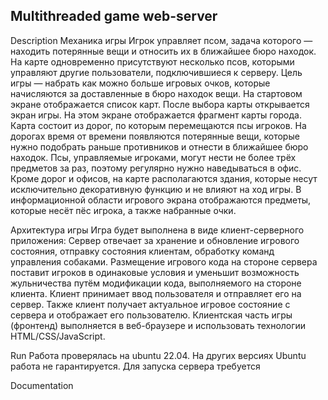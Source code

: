 ## Multithreaded game web-server

Description
Механика игры
Игрок управляет псом, задача которого — находить потерянные вещи и относить их в ближайшее бюро находок. На карте одновременно присутствуют несколько псов, которыми управляют другие пользователи, подключившиеся к серверу. Цель игры — набрать как можно больше игровых очков, которые начисляются за доставленные в бюро находок вещи.
На стартовом экране отображается список карт. После выбора карты открывается экран игры.
На этом экране отображается фрагмент карты города. Карта состоит из дорог, по которым перемещаются псы игроков. На дорогах время от времени появляются потерянные вещи, которые нужно подобрать раньше противников и отнести в ближайшее бюро находок. Псы, управляемые игроками, могут нести не более трёх предметов за раз, поэтому регулярно нужно наведываться в офис. Кроме дорог и офисов, на карте располагаются здания, которые несут исключительно декоративную функцию и не влияют на ход игры.
В информационной области игрового экрана отображаются предметы, которые несёт пёс игрока, а также набранные очки.

Архитектура игры
Игра будет выполнена в виде клиент-серверного приложения:
Сервер отвечает за хранение и обновление игрового состояния, отправку состояния клиентам, обработку команд управления собаками. Размещение игрового кода на стороне сервера поставит игроков в одинаковые условия и уменьшит возможность жульничества путём модификации кода, выполняемого на стороне клиента.
Клиент принимает ввод пользователя и отправляет его на сервер. Также клиент получает актуальное игровое состояние с сервера и отображает его пользователю. Клиентская часть игры (фронтенд) выполняется в веб-браузере и использовать технологии HTML/CSS/JavaScript.

Run
Работа проверялась на ubuntu 22.04. На других версиях Ubuntu работа не гарантируется.
Для запуска сервера требуется 

Documentation
